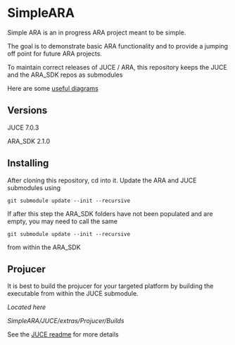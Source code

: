 # SimpleARA

Simple ARA is an in progress ARA project meant to be simple.  

The goal is to demonstrate basic ARA functionality and to provide a jumping off point for future ARA projects.

To maintain correct releases of JUCE / ARA, this repository keeps the JUCE and the ARA_SDK repos as submodules

Here are some [useful diagrams](https://miro.com/app/board/uXjVP9SCFcM=/?share_link_id=561272638003)

## Versions 
JUCE      7.0.3 

ARA_SDK   2.1.0

## Installing
After cloning this repository, cd into it.  Update the ARA and JUCE submodules using

`git submodule update --init --recursive`

If after this step the ARA_SDK folders have not been populated and are empty, you may need to call the same 

`git submodule update --init --recursive`

from within the ARA_SDK

## Projucer
It is best to build the projucer for your targeted platform by building the executable from within the JUCE submodule.

*Located here*

*SimpleARA/JUCE/extras/Projucer/Builds*

See the [JUCE readme](https://github.com/juce-framework/JUCE) for more details
